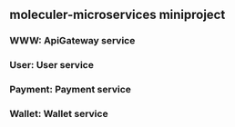 ## moleculer-microservices miniproject
### WWW: ApiGateway service
### User: User service
### Payment: Payment service
### Wallet: Wallet service
